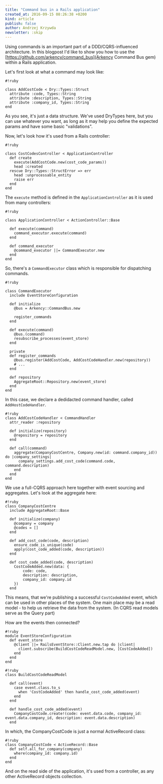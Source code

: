 ```yaml
---
title: "Command bus in a Rails application"
created_at: 2016-09-15 08:26:38 +0200
kind: article
publish: false
author: Andrzej Krzywda
newsletter: :skip
---
```


Using commands is an important part of a DDD/CQRS-influenced architecture. In this blogpost I'd like to show you how to use the [https://github.com/arkency/command_bus](Arkency Command Bus gem) within a Rails application.

<!-- more -->

Let's first look at what a command may look like:

```
#!ruby

class AddCostCode < Dry::Types::Struct
  attribute :code, Types::String
  attribute :description, Types::String
  attribute :company_id, Types::String
end
```

As you see, it's just a data structure. We've used DryTypes here, but you can use whatever you want, as long as it may help you define the expected params and have some basic "validations".

Now, let's look how it's used from a Rails controller:

```
#!ruby

class CostCodesController < ApplicationController
  def create
    execute(AddCostCode.new(cost_code_params))
    head :created
  rescue Dry::Types::StructError => err
    head :unprocessable_entity
    raise err
  end
end
```

The `execute` method is defined in the `ApplicationController` as it is used from many controllers:

```
#!ruby

class ApplicationController < ActionController::Base

  def execute(command)
    command_executor.execute(command)
  end

  def command_executor
    @command_executor ||= CommandExecutor.new
  end
end
```

So, there's a `CommandExecutor` class which is responsible for dispatching commands.

```
#!ruby

class CommandExecutor
  include EventStoreConfiguration

  def initialize
    @bus = Arkency::CommandBus.new

    register_commands
  end

  def execute(command)
    @bus.(command)
    resubscribe_processes(event_store)
  end

  private
  def register_commands
    @bus.register(AddCostCode, AddCostCodeHandler.new(repository))
    # ...
  end

  def repository
    AggregateRoot::Repository.new(event_store)
  end
end
```

In this case, we declare a dedidacted command handler, called `AddHostCodeHandler`.

```
#!ruby
class AddCostCodeHandler < CommandHandler
  attr_reader :repository

  def initialize(repository)
    @repository = repository
  end

  def call(command)
    aggregate(CompanyCostCentre, Company.new(id: command.company_id)) do |company_settings|
      company_settings.add_cost_code(command.code, command.description)
    end
  end
end
```

We use a full-CQRS approach here together with event sourcing and aggregates. Let's look at the aggregate here:

```
#!ruby
class CompanyCostCentre
  include AggregateRoot::Base

  def initialize(company)
    @company = company
    @codes = []
  end
  
  def add_cost_code(code, description)
    ensure_code_is_unique(code)
    apply(cost_code_added(code, description))
  end
  
  def cost_code_added(code, description)
    CostCodeAdded.new(data: {
        code: code,
        description: description,
        company_id: company.id
    })
  end
```

This means, that we're publishing a successful `CostCodeAdded` event, which can be used in other places of the system. One main place may be a read model - to help us retrieve the data from the system.
(In CQRS read models serve as the Query part)

How are the events then connected?

```
#!ruby
module EventStoreConfiguration
  def event_store
    @client ||= RailsEventStore::Client.new.tap do |client|
      client.subscribe(BuildCostCodeReadModel.new, [CostCodeAdded])
    end
  end
end
```

```
#!ruby
class BuildCostCodeReadModel

  def call(event)
    case event.class.to_s
      when 'CostCodeAdded' then handle_cost_code_added(event)
    end
  end

  def handle_cost_code_added(event)
    CompanyCostCode.create!(code: event.data.code, company_id: event.data.company_id, description: event.data.description)
  end
```

In which, the CompanyCostCode is just a normal ActiveRecord class:

```
#!ruby
class CompanyCostCode < ActiveRecord::Base
  def self.all_for_company(company)
    where(company_id: company.id)
  end
end
```

And on the read side of the application, it's used from a controller, as any other ActiveRecord objects collection.


